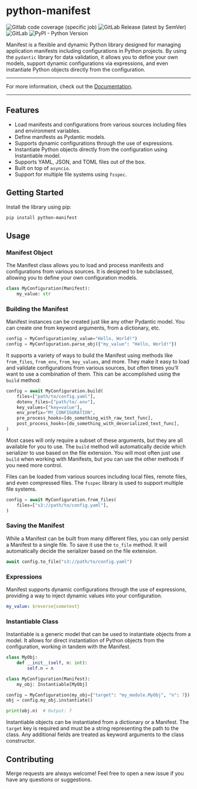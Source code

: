 # python-manifest

![Gitlab code coverage (specific job)](https://img.shields.io/gitlab/pipeline-coverage/emergentmethods/python-manifest?branch=main&job_name=unit-tests&style=flat-square)
![GitLab Release (latest by SemVer)](https://img.shields.io/gitlab/v/release/emergentmethods/python-manifest?style=flat-square)
![GitLab](https://img.shields.io/gitlab/license/emergentmethods/python-manifest?style=flat-square)
![PyPI - Python Version](https://img.shields.io/pypi/pyversions/python-manifest?style=flat-square)

Manifest is a flexible and dynamic Python library designed for managing application manifests including configurations in Python projects. By using the `pydantic` library for data validation, it allows you to define your own models, support dynamic configurations via expressions, and even instantiate Python objects directly from the configuration.

---

For more information, check out the [Documentation](https://docs.emergentmethods.ai/manifest/).

---

## Features

- Load manifests and configurations from various sources including files and environment variables.
- Define manifests as Pydantic models.
- Supports dynamic configurations through the use of expressions.
- Instantiate Python objects directly from the configuration using Instantiable model.
- Supports YAML, JSON, and TOML files out of the box.
- Built on top of `asyncio`.
- Support for multiple file systems using `fsspec`.

## Getting Started

Install the library using pip:

```bash
pip install python-manifest
```

## Usage

### Manifest Object

The Manifest class allows you to load and process manifests and configurations from various sources. It is designed to be subclassed, allowing you to define your own configuration models.

```python
class MyConfiguration(Manifest):
    my_value: str
```

### Building the Manifest

Manifest instances can be created just like any other Pydantic model. You can create one from keyword arguments, from a dictionary, etc.

```python
config = MyConfiguration(my_value="Hello, World!")
config = MyConfiguration.parse_obj({"my_value": "Hello, World!"})
```

It supports a variety of ways to build the Manifest using methods like `from_files`, `from_env`, `from_key_values`, and more. They make it easy
to load and validate configurations from various sources, but often times you'll want to use a combination of them. This can be accomplished using the `build` method:

```python
config = await MyConfiguration.build(
    files=["path/to/config.yaml"],
    dotenv_files=["path/to/.env"],
    key_values=["key=value"],
    env_prefix="MY_CONFIGURATION",
    pre_process_hooks=[do_something_with_raw_text_func],
    post_process_hooks=[do_something_with_deserialized_text_func],
)
```

Most cases will only require a subset of these arguments, but they are all available for you to use. The `build` method will automatically decide which serializer to use based on the file extension. You will most often just use `build` when working with Manifests, but you can use the other methods if you need more control.

Files can be loaded from various sources including local files, remote files, and even compressed files. The `fsspec` library is used to support multiple file systems.

```python
config = await MyConfiguration.from_files(
    files=["s3://path/to/config.yaml"],
)
```

### Saving the Manifest

While a Manifest can be built from many different files, you can only persist a Manifest to a single file. To save it use the `to_file` method. It will automatically decide the serializer based on the file extension.

```python
await config.to_file("s3://path/to/config.yaml")
```

### Expressions

Manifest supports dynamic configurations through the use of expressions, providing a way to inject dynamic values into your configuration.

```yaml
my_value: $reverse{sometext}
```

### Instantiable Class

Instantiable is a generic model that can be used to instantiate objects from a model. It allows for direct instantiation of Python objects from the configuration, working in tandem with the Manifest.

```python
class MyObj:
    def __init__(self, n: int):
        self.n = n

class MyConfiguration(Manifest):
    my_obj: Instantiable[MyObj]

config = MyConfiguration(my_obj={"target": "my_module.MyObj", "n": 7})
obj = config.my_obj.instantiate()

print(obj.n)  # Output: 7
```

Instantiable objects can be instantiated from a dictionary or a Manifest. The `target` key is required and must be a string representing the path to the class. Any additional fields are treated as keyword arguments to the class constructor.


## Contributing
Merge requests are always welcome! Feel free to open a new issue if you have any questions or suggestions.